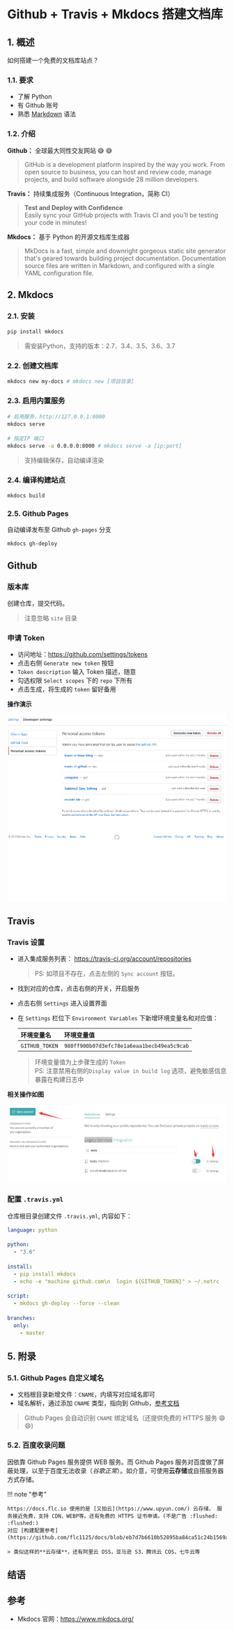 # Github + Travis + Mkdocs 搭建文档库

## 1. 概述

如何搭建一个免费的文档库站点？

### 1.1. 要求

- 了解 Python
- 有 Github 账号
- 熟悉 [Markdown](http://wow.kuapp.com/markdown/) 语法

### 1.2. 介绍

**Github：** 全球最大同性交友网站 :sweat_smile: :sweat_smile:

> GitHub is a development platform inspired by the way you work. From open source to business, you can host and review code, manage projects, and build software alongside 28 million developers.

**Travis：** 持续集成服务（Continuous Integration，简称 CI）

> **Test and Deploy with Confidence**  
> Easily sync your GitHub projects with Travis CI and you’ll be testing your code in minutes!

**Mkdocs：** 基于 Python 的开源文档库生成器

> MkDocs is a fast, simple and downright gorgeous static site generator that's geared towards building project documentation. Documentation source files are written in Markdown, and configured with a single YAML configuration file.

## 2. Mkdocs

### 2.1. 安装

```sh
pip install mkdocs
```

> 需安装Python，支持的版本：2.7、3.4、3.5、3.6、3.7

### 2.2. 创建文档库

```sh
mkdocs new my-docs # mkdocs new [项目目录]
```

### 2.3. 启用内置服务

```sh
# 启用服务，http://127.0.0.1:8000
mkdocs serve

# 指定IP 端口
mkdocs serve -a 0.0.0.0:8000 # mkdocs serve -a [ip:port]
```

> 支持编辑保存，自动编译渲染

### 2.4. 编译构建站点

```sh
mkdocs build
```

### 2.5. Github Pages

自动编译发布至 Github `gh-pages` 分支

```sh
mkdocs gh-deploy
```

## Github

### 版本库

创建仓库，提交代码。

> 注意忽略 `site` 目录

### 申请 Token

- 访问地址：https://github.com/settings/tokens
- 点击右侧 `Generate new token` 按钮
- `Token description` 输入 Token 描述，随意
- 勾选权限 `Select scopes` 下的 `repo` 下所有
- 点击生成，将生成的 `token` 留好备用

**操作演示**

![](assets/github-token.gif)

## Travis

### Travis 设置

- 进入集成服务列表： https://travis-ci.org/account/repositories

    > PS: 如项目不存在，点击左侧的 `Sync account` 按钮。

- 找到对应的仓库，点击右侧的开关，开启服务
- 点击右侧 `Settings` 进入设置界面
- 在 `Settings` 栏位下 `Environment Variables` 下新增环境变量名和对应值：
    
    |环境变量名|环境变量值|
    |----|----|
    |`GITHUB_TOKEN`|`980ff900b07d3efc78e1a6eaa1becb49ea5c9cab`|
    
    > 环境变量值为上步骤生成的 `Token`  
    > PS: 注意禁用右侧的`Display value in build log` 选项，避免敏感信息暴露在构建日志中

**相关操作如图**

![](assets/legacy-services.png)

### 配置 `.travis.yml`

仓库根目录创建文件 `.travis.yml`, 内容如下：

```yaml
language: python

python:
  - "3.6"

install:
  - pip install mkdocs
  - echo -e "machine github.com\n  login ${GITHUB_TOKEN}" > ~/.netrc

script:
  - mkdocs gh-deploy --force --clean

branches:
  only:
    - master
```

## 5. 附录

### 5.1. Github Pages 自定义域名

- 文档根目录新增文件：`CNAME`，内填写对应域名即可
- 域名解析，通过添加 `CNAME` 类型，指向到 Github，[参考文档](https://help.github.com/articles/quick-start-setting-up-a-custom-domain/)

> Github Pages 会自动识别 `CNAME` 绑定域名（还提供免费的 HTTPS 服务 :smile: :smile:)

### 5.2. 百度收录问题

因依靠 Github Pages 服务提供 WEB 服务。而 Github Pages 服务对百度做了屏蔽处理，以至于百度无法收录（*谷歌正常*）。如介意，可使用**云存储**或自搭服务器方式存储。

!!! note "参考"

    https://docs.flc.io 使用的是 [又拍云](https://www.upyun.com/) 云存储， 服务接近免费，支持 CDN，WEBP等。还有免费的 HTTPS 证书申请。(不是广告 :flushed: :flushed:)  
    对应 [构建配置参考](https://github.com/flc1125/docs/blob/eb7d7b6610b52895ba84ca51c24b1569a4c3e719/.travis.yml)

    > 类似这样的**云存储**，还有阿里云 OSS，亚马逊 S3，腾讯云 COS，七牛云等

## 结语

## 参考

- Mkdocs 官网：https://www.mkdocs.org/
